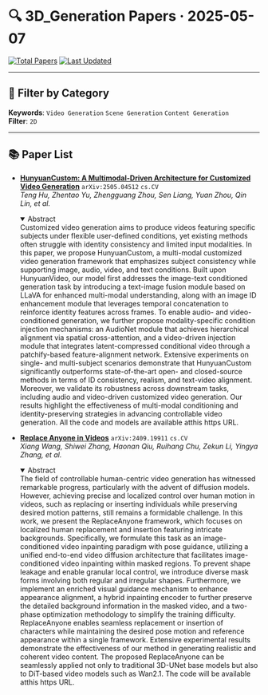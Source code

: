 # 🔍 3D_Generation Papers · 2025-05-07

[![Total Papers](https://img.shields.io/badge/Papers-2-2688EB)]()
[![Last Updated](https://img.shields.io/badge/dynamic/json?url=https://api.github.com/repos/tavish9/awesome-daily-AI-arxiv/commits/main&query=%24.commit.author.date&label=updated&color=orange)]()

---

## 📌 Filter by Category
**Keywords**: `Video Generation` `Scene Generation` `Content Generation`  
**Filter**: `2D`

---

## 📚 Paper List

- **[HunyuanCustom: A Multimodal-Driven Architecture for Customized Video Generation](https://arxiv.org/abs/2505.04512)**  `arXiv:2505.04512`  `cs.CV`  
  _Teng Hu, Zhentao Yu, Zhengguang Zhou, Sen Liang, Yuan Zhou, Qin Lin, et al._
  <details open><summary>Abstract</summary>
  Customized video generation aims to produce videos featuring specific subjects under flexible user-defined conditions, yet existing methods often struggle with identity consistency and limited input modalities. In this paper, we propose HunyuanCustom, a multi-modal customized video generation framework that emphasizes subject consistency while supporting image, audio, video, and text conditions. Built upon HunyuanVideo, our model first addresses the image-text conditioned generation task by introducing a text-image fusion module based on LLaVA for enhanced multi-modal understanding, along with an image ID enhancement module that leverages temporal concatenation to reinforce identity features across frames. To enable audio- and video-conditioned generation, we further propose modality-specific condition injection mechanisms: an AudioNet module that achieves hierarchical alignment via spatial cross-attention, and a video-driven injection module that integrates latent-compressed conditional video through a patchify-based feature-alignment network. Extensive experiments on single- and multi-subject scenarios demonstrate that HunyuanCustom significantly outperforms state-of-the-art open- and closed-source methods in terms of ID consistency, realism, and text-video alignment. Moreover, we validate its robustness across downstream tasks, including audio and video-driven customized video generation. Our results highlight the effectiveness of multi-modal conditioning and identity-preserving strategies in advancing controllable video generation. All the code and models are available atthis https URL.
  </details>

- **[Replace Anyone in Videos](https://arxiv.org/abs/2409.19911)**  `arXiv:2409.19911`  `cs.CV`  
  _Xiang Wang, Shiwei Zhang, Haonan Qiu, Ruihang Chu, Zekun Li, Yingya Zhang, et al._
  <details open><summary>Abstract</summary>
  The field of controllable human-centric video generation has witnessed remarkable progress, particularly with the advent of diffusion models. However, achieving precise and localized control over human motion in videos, such as replacing or inserting individuals while preserving desired motion patterns, still remains a formidable challenge. In this work, we present the ReplaceAnyone framework, which focuses on localized human replacement and insertion featuring intricate backgrounds. Specifically, we formulate this task as an image-conditioned video inpainting paradigm with pose guidance, utilizing a unified end-to-end video diffusion architecture that facilitates image-conditioned video inpainting within masked regions. To prevent shape leakage and enable granular local control, we introduce diverse mask forms involving both regular and irregular shapes. Furthermore, we implement an enriched visual guidance mechanism to enhance appearance alignment, a hybrid inpainting encoder to further preserve the detailed background information in the masked video, and a two-phase optimization methodology to simplify the training difficulty. ReplaceAnyone enables seamless replacement or insertion of characters while maintaining the desired pose motion and reference appearance within a single framework. Extensive experimental results demonstrate the effectiveness of our method in generating realistic and coherent video content. The proposed ReplaceAnyone can be seamlessly applied not only to traditional 3D-UNet base models but also to DiT-based video models such as Wan2.1. The code will be available atthis https URL.
  </details>
